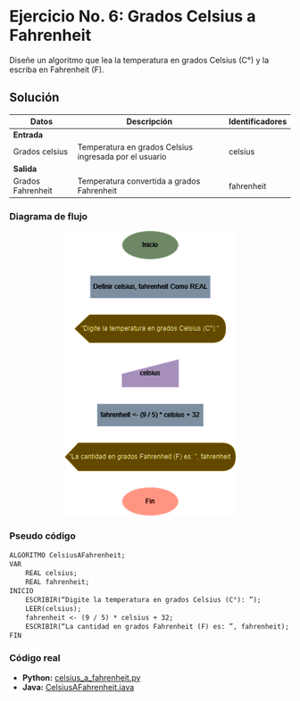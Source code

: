 # Ejercicio No. 6: Grados Celsius a Fahrenheit

Diseñe un algoritmo que lea la temperatura en grados Celsius (C°) y la escriba en Fahrenheit (F).

## Solución

| **Datos**         | **Descripción**                                        | **Identificadores** |
|-------------------|--------------------------------------------------------|---------------------|
| **Entrada**       |                                                        |                     |
| Grados celsius    | Temperatura en grados Celsius ingresada por el usuario | celsius             |
| **Salida**        |                                                        |                     |
| Grados Fahrenheit | Temperatura convertida a grados Fahrenheit             | fahrenheit          |

### Diagrama de flujo

<p align="center">
    <img src="./diagrama_flujo.png" alt="Diagrama de flujo ejercicio no.2" />
</p>

### Pseudo código

```
ALGORITMO CelsiusAFahrenheit;
VAR
	REAL celsius;
	REAL fahrenheit;
INICIO
	ESCRIBIR(“Digite la temperatura en grados Celsius (C°): ”);
	LEER(celsius);
	fahrenheit <- (9 / 5) * celsius + 32;
	ESCRIBIR(“La cantidad en grados Fahrenheit (F) es: ”, fahrenheit);
FIN
```

### Código real

- **Python:** [celsius_a_fahrenheit.py](./celsius_a_fahrenheit.py)
- **Java:** [CelsiusAFahrenheit.java](./CelsiusAFahrenheit.java)
